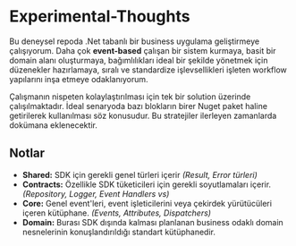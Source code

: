 # Experimental-Thoughts

Bu deneysel repoda .Net tabanlı bir business uygulama geliştirmeye çalışıyorum. Daha çok **event-based** çalışan bir sistem kurmaya, basit bir domain alanı oluşturmaya, bağımlılıkları ideal bir şekilde yönetmek için düzenekler hazırlamaya, sıralı ve standardize işlevsellikleri işleten workflow yapılarını inşa etmeye odaklanıyorum.

Çalışmanın nispeten kolaylaştırılması için tek bir solution üzerinde çalışılmaktadır. İdeal senaryoda bazı blokların birer Nuget paket haline getirilerek kullanılması söz konusudur. Bu stratejiler ilerleyen zamanlarda dokümana eklenecektir.

## Notlar

- **Shared:** SDK için gerekli genel türleri içerir _(Result, Error türleri)_
- **Contracts:** Özellikle SDK tüketicileri için gerekli soyutlamaları içerir. _(Repository, Logger, Event Handlers vs)_
- **Core:** Genel event'leri, event işleticilerini veya çekirdek yürütücüleri içeren kütüphane. _(Events, Attributes, Dispatchers)_
- **Domain:** Burası SDK dışında kalması planlanan business odaklı domain nesnelerinin konuşlandırıldığı standart kütüphanedir.
